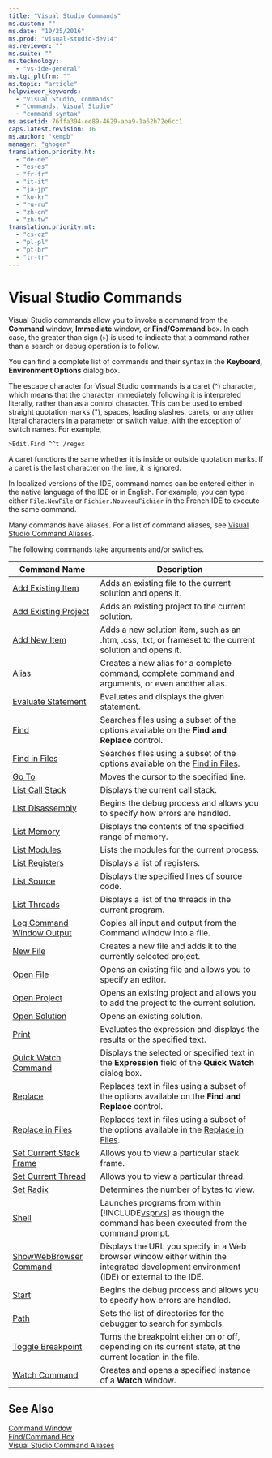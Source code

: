 ```yaml
---
title: "Visual Studio Commands"
ms.custom: ""
ms.date: "10/25/2016"
ms.prod: "visual-studio-dev14"
ms.reviewer: ""
ms.suite: ""
ms.technology: 
  - "vs-ide-general"
ms.tgt_pltfrm: ""
ms.topic: "article"
helpviewer_keywords: 
  - "Visual Studio, commands"
  - "commands, Visual Studio"
  - "command syntax"
ms.assetid: 76ffa394-ee89-4629-aba9-1a62b72e6cc1
caps.latest.revision: 16
ms.author: "kempb"
manager: "ghogen"
translation.priority.ht: 
  - "de-de"
  - "es-es"
  - "fr-fr"
  - "it-it"
  - "ja-jp"
  - "ko-kr"
  - "ru-ru"
  - "zh-cn"
  - "zh-tw"
translation.priority.mt: 
  - "cs-cz"
  - "pl-pl"
  - "pt-br"
  - "tr-tr"
---
```

# Visual Studio Commands
Visual Studio commands allow you to invoke a command from the **Command** window, **Immediate** window, or **Find/Command** box. In each case, the greater than sign (`>`) is used to indicate that a command rather than a search or debug operation is to follow.  
  
 You can find a complete list of commands and their syntax in the **Keyboard, Environment Options** dialog box.  
  
 The escape character for Visual Studio commands is a caret (^) character, which means that the character immediately following it is interpreted literally, rather than as a control character. This can be used to embed straight quotation marks ("), spaces, leading slashes, carets, or any other literal characters in a parameter or switch value, with the exception of switch names. For example,  
  
```  
>Edit.Find ^^t /regex  
```  
  
 A caret functions the same whether it is inside or outside quotation marks. If a caret is the last character on the line, it is ignored.  
  
 In localized versions of the IDE, command names can be entered either in the native language of the IDE or in English. For example, you can type either `File.NewFile` or `Fichier.NouveauFichier` in the French IDE to execute the same command.  
  
 Many commands have aliases. For a list of command aliases, see [Visual Studio Command Aliases](../ide-reference/visual-studio-command-aliases.md).  
  
 The following commands take arguments and/or switches.  
  
|Command Name|Description|  
|------------------|-----------------|  
|[Add Existing Item](../ide-reference/add-existing-item-command.md)|Adds an existing file to the current solution and opens it.|  
|[Add Existing Project](../ide-reference/add-existing-project-command.md)|Adds an existing project to the current solution.|  
|[Add New Item](../ide-reference/add-new-item-command.md)|Adds a new solution item, such as an .htm, .css, .txt, or frameset to the current solution and opens it.|  
|[Alias](../ide-reference/alias-command.md)|Creates a new alias for a complete command, complete command and arguments, or even another alias.|  
|[Evaluate Statement](../ide-reference/evaluate-statement-command.md)|Evaluates and displays the given statement.|  
|[Find](../ide-reference/find-command.md)|Searches files using a subset of the options available on the **Find and Replace** control.|  
|[Find in Files](../ide-reference/find-in-files-command.md)|Searches files using a subset of the options available on the [Find in Files](../ide/find-in-files.md).|  
|[Go To](../ide-reference/go-to-command.md)|Moves the cursor to the specified line.|  
|[List Call Stack](../ide-reference/list-call-stack-command.md)|Displays the current call stack.|  
|[List Disassembly](../ide-reference/list-disassembly-command.md)|Begins the debug process and allows you to specify how errors are handled.|  
|[List Memory](../ide-reference/list-memory-command.md)|Displays the contents of the specified range of memory.|  
|[List Modules](../ide-reference/list-modules-command.md)|Lists the modules for the current process.|  
|[List Registers](../ide-reference/list-registers-command.md)|Displays a list of registers.|  
|[List Source](../ide-reference/list-source-command.md)|Displays the specified lines of source code.|  
|[List Threads](../ide-reference/list-threads-command.md)|Displays a list of the threads in the current program.|  
|[Log Command Window Output](../ide-reference/log-command-window-output-command.md)|Copies all input and output from the Command window into a file.|  
|[New File](../ide-reference/new-file-command.md)|Creates a new file and adds it to the currently selected project.|  
|[Open File](../ide-reference/open-file-command.md)|Opens an existing file and allows you to specify an editor.|  
|[Open Project](../ide-reference/open-project-command.md)|Opens an existing project and allows you to add the project to the current solution.|  
|[Open Solution](../ide-reference/open-solution-command.md)|Opens an existing solution.|  
|[Print](../ide-reference/print-command.md)|Evaluates the expression and displays the results or the specified text.|  
|[Quick Watch Command](../ide-reference/quick-watch-command.md)|Displays the selected or specified text in the **Expression** field of the **Quick Watch** dialog box.|  
|[Replace](../ide-reference/replace-command.md)|Replaces text in files using a subset of the options available on the **Find and Replace** control.|  
|[Replace in Files](../ide-reference/replace-in-files-command.md)|Replaces text in files using a subset of the options available in the [Replace in Files](../ide/replace-in-files.md).|  
|[Set Current Stack Frame](../ide-reference/set-current-stack-frame-command.md)|Allows you to view a particular stack frame.|  
|[Set Current Thread](../ide-reference/set-current-thread-command.md)|Allows you to view a particular thread.|  
|[Set Radix](../ide-reference/set-radix-command.md)|Determines the number of bytes to view.|  
|[Shell](../ide-reference/shell-command.md)|Launches programs from within [!INCLUDE[vsprvs](../code-quality/includes/vsprvs_md.md)] as though the command has been executed from the command prompt.|  
|[ShowWebBrowser Command](../ide-reference/showwebbrowser-command.md)|Displays the URL you specify in a Web browser window either within the integrated development environment (IDE) or external to the IDE.|  
|[Start](../ide-reference/start-command.md)|Begins the debug process and allows you to specify how errors are handled.|  
|[Path](../ide-reference/symbol-path-command.md)|Sets the list of directories for the debugger to search for symbols.|  
|[Toggle Breakpoint](../ide-reference/toggle-breakpoint-command.md)|Turns the breakpoint either on or off, depending on its current state, at the current location in the file.|  
|[Watch Command](../ide-reference/watch-command.md)|Creates and opens a specified instance of a **Watch** window.|  
  
## See Also  
 [Command Window](../ide-reference/command-window.md)   
 [Find/Command Box](../ide/find-command-box.md)   
 [Visual Studio Command Aliases](../ide-reference/visual-studio-command-aliases.md)
